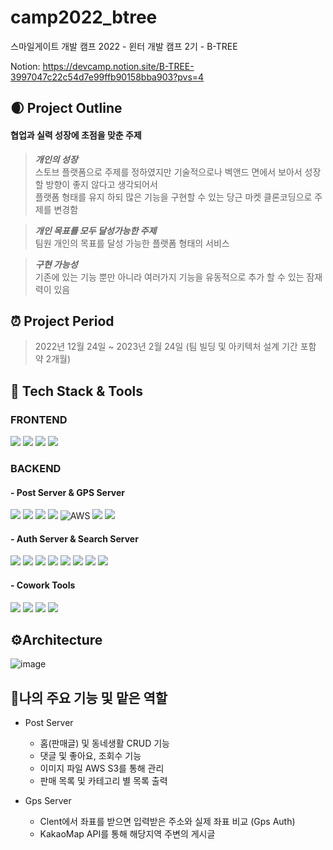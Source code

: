 # camp2022_btree
스마일게이트 개발 캠프 2022 - 윈터 개발 캠프 2기 - B-TREE

Notion: https://devcamp.notion.site/B-TREE-3997047c22c54d7e99ffb90158bba903?pvs=4

## 🌒 Project Outline
#### 협업과 실력 성장에 초점을 맞춘 주제
> **_개인의 성장_** <br>
> 스토브 플랫폼으로 주제를 정하였지만 
기술적으로나 벡앤드 면에서 보아서 성장할 방향이 좋지 않다고
생각되어서 <br>
플랫폼 형태를 유지 하되 많은 기능을 구현할 수 있는 당근 마켓 클론코딩으로 주제를 변경함
>

>**_개인 목표를 모두 달성가능한 주제_**<br>
>팀원 개인의 목표를 달성 가능한 플랫폼 형태의 서비스
>

>**_구현 가능성_** <br>
>기존에 있는 기능 뿐만 아니라 
여러가지 기능을 유동적으로 추가 할 수 있는 잠재력이 있음
>

## ⏰ Project Period
> 2022년 12월 24일 ~ 2023년 2월 24일 (팀 빌딩 및 아키텍처 설계 기간 포함 약 2개월)

## 📕 Tech Stack & Tools
### FRONTEND
<img src="https://img.shields.io/badge/kotlin-7F52FF?style=for-the-badge&logo=kotlin&logoColor=white"> <img src="https://img.shields.io/badge/androidstudio-3DDC84?style=for-the-badge&logo=androidstudio&logoColor=white"> <img src="https://img.shields.io/badge/gradle-02303A?style=for-the-badge&logo=gradle&logoColor=white"> <img src="https://img.shields.io/badge/Docker-2496ED?style=for-the-badge&logo=docker&logoColor=white"> 

### BACKEND

#### - Post Server & GPS Server
<img src="https://img.shields.io/badge/java17-%23ED8B00?style=for-the-badge&logo=java17&logoColor=white"> <img src="https://img.shields.io/badge/springboot-6DB33F?style=for-the-badge&logo=springboot&logoColor=white"> <img src="https://img.shields.io/badge/mysql-4479A1?style=for-the-badge&logo=mysql&logoColor=white"> ![](https://img.shields.io/badge/IntelliJ%20IDEA-000000.svg?&style=for-the-badge&logo=IntelliJ%20IDEA&logoColor=white) ![AWS](https://img.shields.io/badge/AWS-%23FF9900.svg?style=for-the-badge&logo=amazon-aws&logoColor=white) <img src="https://img.shields.io/badge/gradle-02303A?style=for-the-badge&logo=gradle&logoColor=white"> <img src="https://img.shields.io/badge/Docker-2496ED?style=for-the-badge&logo=docker&logoColor=white"> 

#### - Auth Server & Search Server
<img src="https://img.shields.io/badge/Redis-DC382D?style=for-the-badge&logo=Redis&logoColor=white"> <img src="https://img.shields.io/badge/FastAPI-009688?style=for-the-badge&logo=FastAPI&logoColor=white"> <img src="https://img.shields.io/badge/python-3670A0?style=for-the-badge&logo=python&logoColor=ffdd54"> <img src="https://img.shields.io/badge/MySQL-4479A1?style=for-the-badge&logo=MySQL&logoColor=white"> <img src="https://img.shields.io/badge/Docker-2496ED?style=for-the-badge&logo=docker&logoColor=white"> <img src="https://img.shields.io/badge/elasticsearch-005571?style=for-the-badge&logo=elasticsearch&logoColor=white"> <img src="https://img.shields.io/badge/logstash-005571?style=for-the-badge&logo=logstash&logoColor=white"> <img src="https://img.shields.io/badge/kibana-005571?style=for-the-badge&logo=kibana&logoColor=white">

#### - Cowork Tools
<div>
<img src="https://img.shields.io/badge/Slack-4A154B?style=for-the-badge&logo=Slack&logoColor=white">
<img src="https://img.shields.io/badge/Notion-000000?style=for-the-badge&logo=notion&logoColor=white">
<img src="https://img.shields.io/badge/Figma-F24E1E?style=for-the-badge&logo=figma&logoColor=white">
<img src="https://img.shields.io/badge/GitHub-181717?style=for-the-badge&logo=github&logoColor=white">
</div>

## ⚙Architecture
![image](https://user-images.githubusercontent.com/58455389/224045656-b4fef72d-5c71-40a3-9186-5734cb6a9b6c.png)

## 🔑나의 주요 기능 및 맡은 역할
- Post Server
  - 홈(판매글) 및 동네생활 CRUD 기능
  - 댓글 및 좋아요, 조회수 기능
  - 이미지 파일 AWS S3를 통해 관리
  - 판매 목록 및 카테고리 별 목록 출력
 
- Gps Server
  - Clent에서 좌표를 받으면 입력받은 주소와 실제 좌표 비교 (Gps Auth)
  - KakaoMap API를 통해 해당지역 주변의 게시글 
<!--
## 📱UI
### 로그인 및 회원가입
![image](https://user-images.githubusercontent.com/58455389/224046877-f9a664f5-fc45-49f5-84b3-d2df438a48ca.png) ![image](https://user-images.githubusercontent.com/58455389/224047095-5fc5dd43-bfcd-43e9-b9f0-5dcc602bb032.png)
### 홈 화면 (판매글) 및 동네생활
![image](https://user-images.githubusercontent.com/58455389/224047375-2b15f950-d7d8-4a88-9488-5ac38877364d.png) ![image](https://user-images.githubusercontent.com/58455389/224047479-018b920e-0681-4271-a4cb-3eaacf27ef21.png)
### 글쓰기 및 상세페이지
![image](https://user-images.githubusercontent.com/58455389/224047764-dd56bd9e-d062-4040-b553-4b11f9f8a494.png) ![image](https://user-images.githubusercontent.com/58455389/224047997-a06c9ce7-f7ef-426a-b2e8-9df0a36fd895.png)
-->
